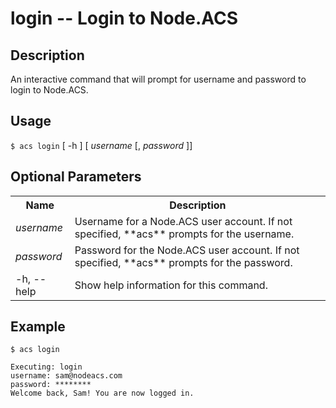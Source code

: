 
# login -- Login to Node.ACS

## Description

An interactive command that will prompt for username and password to login to
Node.ACS.

## Usage

`$ acs login` [ -h ] [ _username_ [, _password_ ]]

## Optional Parameters

<table class="doc-table">
    <tbody>
        <tr>
            <th>Name</th>
            <th>Description</th>
        </tr>
        <tr>
            <td><i>username</i></td>
            <td>Username for a Node.ACS user account. If not specified, **acs** prompts for the username.</td>
        </tr>
        <tr>
            <td><i>password</i></td>
            <td>Password for the Node.ACS user account. If not specified, **acs** prompts for the password.</td>
        </tr>
        <tr>
            <td>-h, --help</td>
            <td>Show help information for this command.</td>
        </tr>
    </tbody>
</table>

## Example
    
    $ acs login
    
    Executing: login
    username: sam@nodeacs.com
    password: ********
    Welcome back, Sam! You are now logged in.
    
